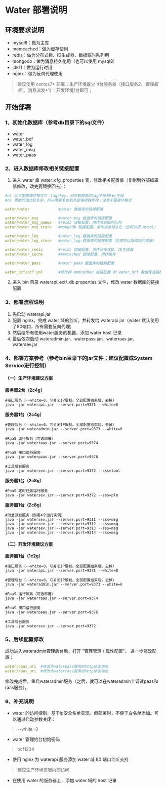 
# Water 部署说明

## 环境要求说明

* mysql8：做为主库
* memcached：做为缓存使用
* redis：做为分布式锁、ID生成器、数据临时队列用
* mongodb：做为消息持久化用（也可以使用 mysql8）
* jdk11：做为运行时用
* nginx：做为反向代理使用

> 建议使用 centos7+ 部署；生产环境最少 4台服务器（接口服务*2、管理服务*1、消息派发*1）；开发环境1台即可；

## 开始部署

### 1、初始化数据库（参考db目录下的sql文件）

* water
* water_bcf
* water_log
* water_msg
* water_paas

### 2、进入数据库修改相关链接配置

1. 进入 water 库 water_cfg_properties 表，修改相关配置值（复制到外部编辑器修改，改完再替换回去）：

```yaml
#a) 以下配置描述格式为：tag/key，对应数据表的tag字段和key字段
#b) 里面的值比较复杂，所以需要复制到外部编辑器修改；注意不要破坏格式

water/water             #water 数据库的链接配置

water/water_msg         #water_msg 数据库的链接配置
water/water_msg_queue   #reids 链接配置，用作消息临时队列
water/water_msg_store   #mongodb 链接配置，用作消息持久化（也可以用 mysql）

water/water_log         #water_log 数据库的链接配置
water/water_log_store   #water_log 数据库的链接配置（后期可以换成别的链接）

water/water_redis       #reids 链接配置，用作分布式锁、ID生成器
water/water_cache       #memcached 链接配置，用作缓存

water/water_paas        #water_paas 数据库的链接配置

water_bcf/bcf.yml       #修改掉 memcached 链接配置 和 water_bcf 数据库连接配置
```

2. 进入 bin 目录 waterapi_ext/_db.properties 文件，修改 water 数据库的链接配置

### 3、部署流程说明

1. 先启动 waterapi.jar
2. 配置 nginx，完成 water 域的监听，并转发给 waterapi.jar（water 默认使用了80端口，所有需要反向代理）
3. 然后给所有使用water服务的机器，添加 water host 记录
4. 最后依次启动 wateradmin.jar、waterpass.jar、waterraas.jar、watersev.jar

### 4、部署方案参考（参考bin目录下的jar文件；建议配置成System Service进行控制）

#### （一）生产环境建议方案
**服务器2台（2c4g）**

```
#接口服务（--white=0，可关闭IP限制。全部配置结束后，去掉）
java -jar waterapi.jar --server.port=9371 --white=0   
```


**服务器1台（2c4g）**

```
#管理后台（--white=0，可关闭IP限制。全部配置结束后，去掉）
java -jar wateradmin.jar --server.port=9373 --white=0

#RaaS 运行服务（可选部署） 
java -jar waterraas.jar --server.port=9374  

#PaaS 接口运行服务           
java -jar waterpaas.jar --server.port=9376   

#工具后台服务        
java -jar watersev.jar --server.port=9372 --sss=tool    
```

**服务器1台（2c8g）**

```
#PaaS 定时任务运行服务
java -jar watersev.jar --server.port=9372 --sss=pln   
```


**服务器1台（2c8g）**

```
#消息派发服务（部署4个运行实例）
java -jar watersev.jar --server.port=9311 --sss=msg   
java -jar watersev.jar --server.port=9312 --sss=msg   
java -jar watersev.jar --server.port=9313 --sss=msg   
java -jar watersev.jar --server.port=9314 --sss=msg   
```

#### （二）开发环境建议方案

**服务器1台（1c2g）**

```
#接口服务（--white=0，可关闭IP限制。全部配置结束后，去掉）
java -jar waterapi.jar --server.port=9371 --white=0   

#管理后台（--white=0，可关闭IP限制。全部配置结束后，去掉）
java -jar wateradmin.jar --server.port=9373 --white=0

#RaaS 运行服务（可选部署） 
java -jar waterraas.jar --server.port=9374  

#PaaS 接口运行服务           
java -jar waterpaas.jar --server.port=9376   

#工具后台服务        
java -jar watersev.jar --server.port=9372 
```

### 5、后续配置修改

成功进入wateradmin管理后台后，打开 "管理管理 / 属性配置"。 进一步修改配置：

```yaml
water/paas_uri  #修改为waterpaas服务的http协议地址
water/raas_uri  #修改为waterraas服务的http协议地址
```

修改完成后，重启wateradmin服务（之后，就可以在wateradmin上调试paas和raas服务）。

### 6、补充说明

* water 的访问控制，基于ip安全名单实现。但部署时，不便于白名单添加。可以通过启动参数关闭：

> --white=0

* water 管理抬台初始密码

> bcf1234

* 使用 nginx 为 waterapi 服务添加 water 域 80 端口监听支持

> 建议生产环境仅限内网访问

* 在使用 water 的服务器上，添加 water 域的 host 记录